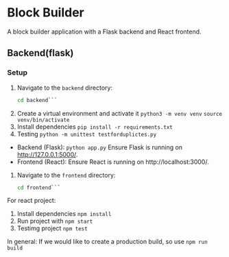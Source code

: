 # Block Builder

A block builder application with a Flask backend and React frontend.

## Backend(flask)

### Setup

1. Navigate to the `backend` directory:
   ```sh
   cd backend```

1. Create a virtual environment and activate it
  ```python3 -m venv venv```
```source venv/bin/activate```
2. Install dependencies 
```pip install -r requirements.txt```
3. Testing
```python -m unittest testforduplictes.py ```

- Backend (Flask):
```python app.py```
Ensure Flask is running on http://127.0.0.1:5000/.
- Frontend (React):
Ensure React is running on http://localhost:3000/.

1. Navigate to the `frontend` directory:
   ```sh
   cd frontend```
   
For react project:
1. Install dependencies ```npm install```
2. Run project with ```npm start```
3. Testimg project ```npm test```

In general:
If we would like to create a production build, so use ```npm run build``` 